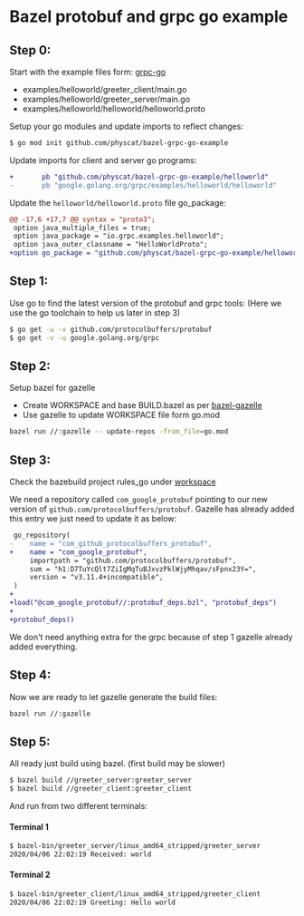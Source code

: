 # Bazel protobuf and grpc go example

## Step 0:

Start with the example files form: [grpc-go](https://github.com/grpc/grpc-go)

- examples/helloworld/greeter_client/main.go
- examples/helloworld/greeter_server/main.go
- examples/helloworld/helloworld/helloworld.proto


Setup your go modules and update imports to reflect changes:

```bash
$ go mod init github.com/physcat/bazel-grpc-go-example
```

Update imports for client and server go programs:
```diff
+       pb "github.com/physcat/bazel-grpc-go-example/helloworld"
-       pb "google.golang.org/grpc/examples/helloworld/helloworld"
```
Update the `helloworld/helloworld.proto` file go_package:
```diff
@@ -17,6 +17,7 @@ syntax = "proto3";
 option java_multiple_files = true;
 option java_package = "io.grpc.examples.helloworld";
 option java_outer_classname = "HelloWorldProto";
+option go_package = "github.com/physcat/bazel-grpc-go-example/helloworld";
```

## Step 1:

Use go to find the latest version of the protobuf and grpc tools:
(Here we use the go toolchain to help us later in step 3)

```bash
$ go get -u -v github.com/protocolbuffers/protobuf
$ go get -v -u google.golang.org/grpc
```

## Step 2:

Setup bazel for gazelle

- Create WORKSPACE  and base BUILD.bazel as per [bazel-gazelle](https://github.com/bazelbuild/bazel-gazelle)
- Use gazelle to update WORKSPACE file form go.mod
```bash
bazel run //:gazelle -- update-repos -from_file=go.mod
```

## Step 3:

Check the bazebuild project rules_go under [workspace](https://github.com/bazelbuild/rules_go/blob/master/go/workspace.rst)

We need a repository called `com_google_protobuf` pointing to our new version of `github.com/protocolbuffers/protobuf`.
Gazelle has already added this entry we just need to update it as below:

```diff
 go_repository(
-    name = "com_github_protocolbuffers_protobuf",
+    name = "com_google_protobuf",
     importpath = "github.com/protocolbuffers/protobuf",
     sum = "h1:D7TuYcQlt7ZiIgMqTuBJxvzPklWjyMhqav/sFpnx23Y=",
     version = "v3.11.4+incompatible",
 )
+
+load("@com_google_protobuf//:protobuf_deps.bzl", "protobuf_deps")
+
+protobuf_deps()
```

We don't need anything extra for the grpc because of step 1 gazelle already added everything.

## Step 4:

Now we are ready to let gazelle generate the build files:

```bash
bazel run //:gazelle
```

## Step 5:

All ready just build using bazel. (first build may be slower)

```bash
$ bazel build //greeter_server:greeter_server
$ bazel build //greeter_client:greeter_client
```

And run from two different terminals:
#### Terminal 1
```bash
$ bazel-bin/greeter_server/linux_amd64_stripped/greeter_server
2020/04/06 22:02:19 Received: world
```

#### Terminal 2
```bash
$ bazel-bin/greeter_client/linux_amd64_stripped/greeter_client
2020/04/06 22:02:19 Greeting: Hello world
```

